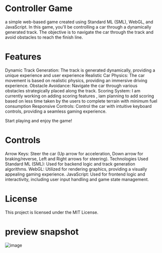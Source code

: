 #  Controller Game


 a simple web-based game created using Standard ML (SML), WebGL, and JavaScript. In this game, you'll be controlling a car through a dynamically generated track. The objective is to navigate the car through the track and avoid obstacles to reach the finish line.

# Features

Dynamic Track Generation: The track is generated dynamically, providing a unique experience and user experience 
Realistic Car Physics: The car movement is based on realistic physics, providing an immersive driving experience.
Obstacle Avoidance: Navigate the car through various obstacles strategically placed along the track.
Scoring System: I am currently working on adding  scoring features , iam planning to add scoring based on less time taken by the users to complete terrain with minimum fuel consumption 
Responsive Controls: Control the car with intuitive keyboard controls, providing a seamless gaming experience.



Start playing and enjoy the game!

# Controls

Arrow Keys: Steer the car (Up arrow for acceleration, Down arrow for braking/reverse, Left and Right arrows for steering).
Technologies Used
Standard ML (SML): Used for backend logic and track generation algorithms.
WebGL: Utilized for rendering graphics, providing a visually appealing gaming experience.
JavaScript: Used for frontend logic and interactivity, including user input handling and game state management.


# License
This project is licensed under the MIT License.

# preview snapshot


![image](https://github.com/hrdv10/a-3d-cr-controller-/blob/m/car%20controller.gif)
